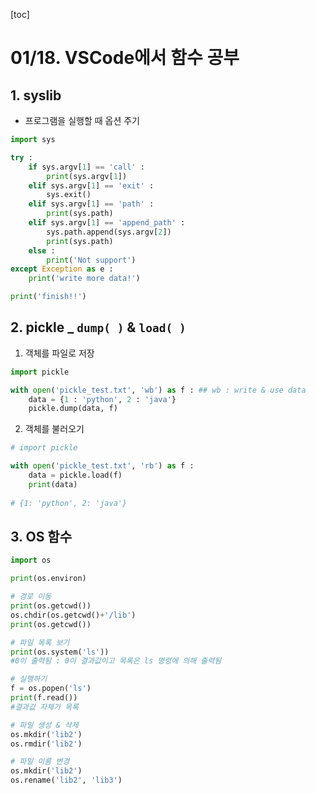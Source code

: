 [toc]

# 01/18. VSCode에서 함수 공부

## 1. syslib

- 프로그램을 실행할 때 옵션 주기

```python
import sys

try : 
    if sys.argv[1] == 'call' :
        print(sys.argv[1])
    elif sys.argv[1] == 'exit' :
        sys.exit()
    elif sys.argv[1] == 'path' :
        print(sys.path)
    elif sys.argv[1] == 'append_path' :
        sys.path.append(sys.argv[2])
        print(sys.path)
    else :
        print('Not support')
except Exception as e :
    print('write more data!')

print('finish!!')
```

## 2. pickle _ `dump( )` & `load( )` 

1. 객체를 파일로 저장

```python
import pickle

with open('pickle_test.txt', 'wb') as f : ## wb : write & use data
    data = {1 : 'python', 2 : 'java'}
    pickle.dump(data, f)
```

2. 객체를 불러오기

```python
# import pickle

with open('pickle_test.txt', 'rb') as f :
    data = pickle.load(f)
    print(data)
  
# {1: 'python', 2: 'java'}
```

## 3. OS 함수

```python
import os 

print(os.environ)

# 경로 이동
print(os.getcwd())
os.chdir(os.getcwd()+'/lib')
print(os.getcwd())

# 파일 목록 보기
print(os.system('ls')) 
#0이 출력됨 : 0이 결과값이고 목록은 ls 명령에 의해 출력됨

# 실행하기
f = os.popen('ls')
print(f.read())
#결과값 자체가 목록

# 파일 생성 & 삭제
os.mkdir('lib2')
os.rmdir('lib2')

# 파일 이름 변경
os.mkdir('lib2')
os.rename('lib2', 'lib3')
```





